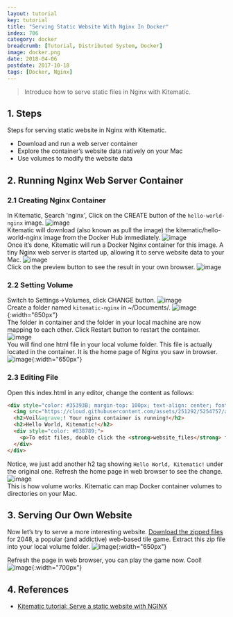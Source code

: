 ```yaml
---
layout: tutorial
key: tutorial
title: "Serving Static Website With Nginx In Docker"
index: 706
category: docker
breadcrumb: [Tutorial, Distributed System, Docker]
image: docker.png
date: 2018-04-06
postdate: 2017-10-18
tags: [Docker, Nginx]
---
```


> Introduce how to serve static files in Nginx with Kitematic.

## 1. Steps
Steps for serving static website in Nginx with Kitematic.
* Download and run a web server container
* Explore the container’s website data natively on your Mac
* Use volumes to modify the website data

## 2. Running Nginx Web Server Container
### 2.1 Creating Nginx Container
In Kitematic, Search 'nginx', Click on the CREATE button of the `hello-world-nginx` image.
![image](/public/images/devops/706/search.png)  
Kitematic will download (also known as pull the image) the kitematic/hello-world-nginx image from the Docker Hub immediately.
![image](/public/images/devops/706/download.png)  
Once it’s done, Kitematic will run a Docker Nginx container for this image. A tiny Nginx web server is started up, allowing it to serve website data to your Mac.
![image](/public/images/devops/706/running.png)  
Click on the preview button to see the result in your own browser.
![image](/public/images/devops/706/preview.png)  
### 2.2 Setting Volume
Switch to Settings->Volumes, click CHANGE button.
![image](/public/images/devops/706/settings.png)  
Create a folder named `kitematic-nginx` in ~/Documents/.
![image](/public/images/devops/706/createfolder.png){:width="650px"}  
The folder in container and the folder in your local machine are now mapping to each other. Click Restart button to restart the container.
![image](/public/images/devops/706/volume.png)  
You will find one html file in your local volume folder. This file is actually located in the container. It is the home page of Nginx you saw in browser.
![image](/public/images/devops/706/index.png){:width="650px"}  
### 2.3 Editing File
Open this index.html in any editor, change the content as follows:
```html
<div style="color: #35393B; margin-top: 100px; text-align: center; font-family: HelveticaNeue-Light, sans-serif;">
  <img src="https://cloud.githubusercontent.com/assets/251292/5254757/a08a277c-7981-11e4-9ec0-d49934859400.png">
  <h2>Voil&agrave;! Your nginx container is running!</h2>
  <h2>Hello World, Kitematic!</h2>
  <div style="color: #838789;">
    <p>To edit files, double click the <strong>website_files</strong> folder in Kitematic and edit the <strong>index.html</strong> file.</p>
  </div>
</div>
```
Notice, we just add another h2 tag showing `Hello World, Kitematic!` under the original one. Refresh the home page in web browser to see the change.
![image](/public/images/devops/706/newpreview.png)  
This is how volume works.
Kitematic can map Docker container volumes to directories on your Mac.

## 3. Serving Our Own Website
Now let’s try to serve a more interesting website. [Download the zipped files](https://github.com/gabrielecirulli/2048/archive/master.zip) for 2048, a popular (and addictive) web-based tile game. Extract this zip file into your local volume folder.
![image](/public/images/devops/706/2048files.png){:width="650px"}  

Refresh the page in web browser, you can play the game now. Cool!
![image](/public/images/devops/706/2048.png){:width="700px"}  

## 4. References
* [Kitematic tutorial: Serve a static website with NGINX](https://docs.docker.com/kitematic/nginx-web-server/)
